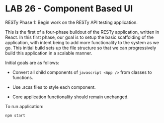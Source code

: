 # LAB 26 - Component Based UI

RESTy Phase 1: Begin work on the RESTy API testing application.

This is the first of a four-phase buildout of the RESTy application, written in React. In this first phase, our goal is to setup the basic scaffolding of the application, with intent being to add more functionality to the system as we go. This initial build sets up the file structure so that we can progressively build this application in a scalable manner.

Initial goals are as follows:

- Convert all child components of ```javascript <App />``` from classes to functions.

- Use .scss files to style each component.

- Core application functionality should remain unchanged.


To run application: 

```javascript
npm start
```